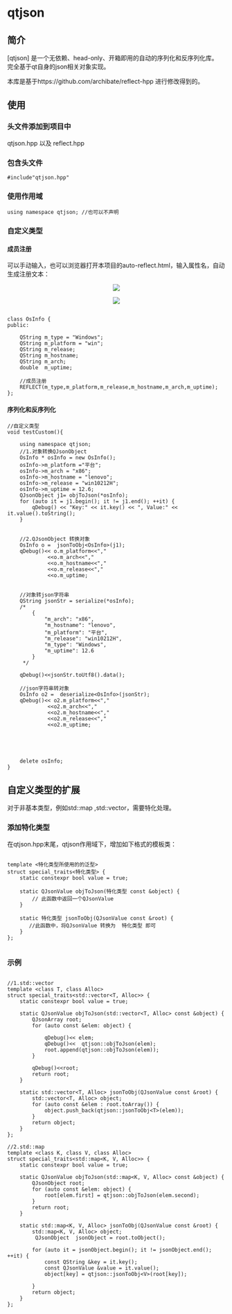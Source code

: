 # qtjson



## 简介
[qtjson] 是一个无依赖、head-only、开箱即用的自动的序列化和反序列化库。
完全基于qt自身的json相关对象实现。

本库是基于https://github.com/archibate/reflect-hpp 进行修改得到的。

## 使用

### 头文件添加到项目中
qtjson.hpp 以及 reflect.hpp

### 包含头文件


```
#include"qtjson.hpp"

```

### 使用作用域
```
using namespace qtjson; //也可以不声明
```

### 自定义类型
#### 成员注册

可以手动输入，也可以浏览器打开本项目的auto-reflect.html，输入属性名，自动生成注册文本：


<p align="center">
    <img src="./img/auto-register.png" >
</p>

<p align="center">
    <img src="./img/auto-register-show.png" >
</p>


```

class OsInfo {
public:

    QString m_type = "Windows";
    QString m_platform = "win";
    QString m_release;
    QString m_hostname;
    QString m_arch;
    double  m_uptime;
	
	//成员注册
    REFLECT(m_type,m_platform,m_release,m_hostname,m_arch,m_uptime);
};

```



#### 序列化和反序列化

```
//自定义类型
void testCustom(){

    using namespace qtjson;
    //1.对象转换QJsonObject
    OsInfo * osInfo = new OsInfo();
    osInfo->m_platform ="平台";
    osInfo->m_arch = "x86";
    osInfo->m_hostname = "lenovo";
    osInfo->m_release = "win10212H";
    osInfo->m_uptime = 12.6;
    QJsonObject j1= objToJson(*osInfo);
    for (auto it = j1.begin(); it != j1.end(); ++it) {
        qDebug() << "Key:" << it.key() << ", Value:" << it.value().toString();
    }


    //2.QJsonObject 转换对象
    OsInfo o =  jsonToObj<OsInfo>(j1);
    qDebug()<< o.m_platform<<","
             <<o.m_arch<<","
             <<o.m_hostname<<","
             <<o.m_release<<","
             <<o.m_uptime;


    //对象转json字符串
    QString jsonStr = serialize(*osInfo);
    /*
        {
            "m_arch": "x86",
            "m_hostname": "lenovo",
            "m_platform": "平台",
            "m_release": "win10212H",
            "m_type": "Windows",
            "m_uptime": 12.6
        }
     */

    qDebug()<<jsonStr.toUtf8().data();

    //json字符串转对象
    OsInfo o2 =  deserialize<OsInfo>(jsonStr);
    qDebug()<< o2.m_platform<<","
             <<o2.m_arch<<","
             <<o2.m_hostname<<","
             <<o2.m_release<<","
             <<o2.m_uptime;





    delete osInfo;
}

```



## 自定义类型的扩展

对于非基本类型，例如std::map ,std::vector，需要特化处理。
### 添加特化类型
在qtjson.hpp末尾，qtjson作用域下，增加如下格式的模板类：
```

template <特化类型所使用的的泛型>
struct special_traits<特化类型> {
    static constexpr bool value = true;

    static QJsonValue objToJson(特化类型 const &object) {
        // 此函数中返回一个QJsonValue
    }

    static 特化类型 jsonToObj(QJsonValue const &root) {
       //此函数中，将QJsonValue 转换为  特化类型 即可
    }
};


```


### 示例
```

//1.std::vector
template <class T, class Alloc>
struct special_traits<std::vector<T, Alloc>> {
    static constexpr bool value = true;

    static QJsonValue objToJson(std::vector<T, Alloc> const &object) {
        QJsonArray root;
        for (auto const &elem: object) {

            qDebug()<< elem;
            qDebug()<<  qtjson::objToJson(elem);
            root.append(qtjson::objToJson(elem));
        }

        qDebug()<<root;
        return root;
    }

    static std::vector<T, Alloc> jsonToObj(QJsonValue const &root) {
        std::vector<T, Alloc> object;
        for (auto const &elem : root.toArray()) {
            object.push_back(qtjson::jsonToObj<T>(elem));
        }
        return object;
    }
};

//2.std::map
template <class K, class V, class Alloc>
struct special_traits<std::map<K, V, Alloc>> {
    static constexpr bool value = true;

    static QJsonValue objToJson(std::map<K, V, Alloc> const &object) {
        QJsonObject root;
        for (auto const &elem: object) {
            root[elem.first] = qtjson::objToJson(elem.second);
        }
        return root;
    }

    static std::map<K, V, Alloc> jsonToObj(QJsonValue const &root) {
        std::map<K, V, Alloc> object;
         QJsonObject  jsonObject = root.toObject();

        for (auto it = jsonObject.begin(); it != jsonObject.end(); ++it) {
            const QString &key = it.key();
            const QJsonValue &value = it.value();
            object[key] = qtjson::jsonToObj<V>(root[key]);

        }
        return object;
    }
};


```







